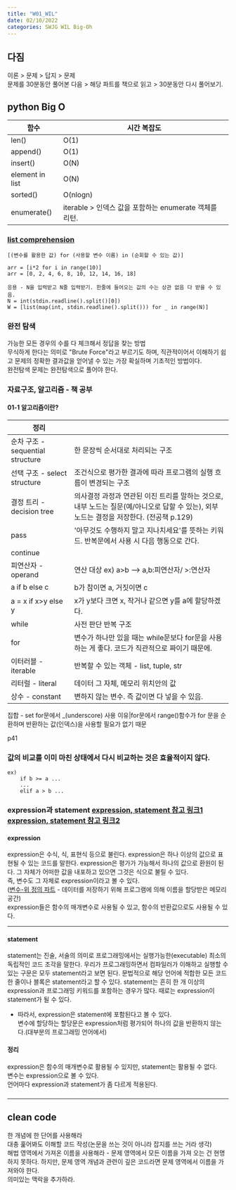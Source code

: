 ```yaml
---
title: "W01_WIL"
date: 02/10/2022
categories: SWJG WIL Big-Oh
---
```

## 다짐
이론 > 문제 > 답지 > 문제       
문제를 30분동안 풀어본 다음 > 해당 파트를 책으로 읽고 > 30분동안 다시 풀어보기.     

## python Big O
|함수|시간 복잡도|
|---|---|
len() | O(1)
append()|O(1)
insert()|O(N)
element in list | O(N)
sorted()|O(nlogn)
enumerate()|iterable > 인덱스 값을 포함하는 enumerate 객체를 리턴.

### [list comprehension](https://shoark7.github.io/programming/python/about-list-comprehension-python)
    [(변수를 활용한 값) for (사용할 변수 이름) in (순회할 수 있는 값)]

    arr = [i*2 for i in range(10)]
    arr = [0, 2, 4, 6, 8, 10, 12, 14, 16, 18]

    응용 - N을 입력받고 N줄 입력받기. 한줄에 들어오는 값의 수는 상관 없음 다 받을 수 있음.
    N = int(stdin.readline().split()[0])
    W = [list(map(int, stdin.readline().split())) for _ in range(N)]

### 완전 탐색
가능한 모든 경우의 수를 다 체크해서 정답을 찾는 방법    
무식하게 한다는 의미로 "Brute Force"라고 부르기도 하며, 직관적이어서 이해하기 쉽고 문제의 정확한 결과값을 얻어낼 수 있는 가장 확실하며 기초적인 방법이다.       
완전탐색 문제는 완전탐색으로 풀어야 한다.


###  자료구조, 알고리즘 - 책 공부

#### 01-1 알고리즘이란?                     

|정리||
|---|---|
순차 구조 - sequential structure|한 문장씩 순서대로 처리되는 구조
선택 구조 - select structure|조건식으로 평가한 결과에 따라 프로그램의 실행 흐름이 변경되는 구조
결정 트리 - decision tree| 의사결정 과정과 연관된 이진 트리를 말하는 것으로, 내부 노드는 질문(예/아니오로 답할 수 있는), 외부 노드는 결정을 저장한다. (전공책 p.129)
pass|'아무것도 수행하지 말고 지나치세요'를 뜻하는 키워드. 반복문에서 사용 시 다음 행동으로 간다.
continue|
피연산자 - operand|연산 대상 ex) a>b --> a,b:피연산자/ >:연산자
a if b else c|b가 참이면 a, 거짓이면 c
a = x if x>y else y|x가 y보다 크면 x, 작거나 같으면 y를 a에 할당하겠다.
while|사전 판단 반복 구조
for|변수가 하나만 있을 때는 while문보다 for문을 사용하는 게 좋다. 코드가 직관적으로 짜이기 때문에.
이터러블 - iterable|반복할 수 있는 객체 - list, tuple, str
리터럴 - literal|데이터 그 자체, 메모리 위치안의 값
상수 - constant|변하지 않는 변수. 즉 값이면 다 넣을 수 있음.
집합 - set
for문에서 _(underscore) 사용 이유|for문에서 range()함수가 for 문을 순환하며 반환하는 값(인덱스)을 사용할 필요가 없기 때문

p41

### 값의 비교를 이미 마친 상태에서 다시 비교하는 것은 효율적이지 않다.      

    ex)
        if b >= a ...
        ...
        elif a > b ...

### expression과 statement [expression, statement 참고 링크1](https://shoark7.github.io/programming/knowledge/expression-vs-statement) [expression, statement 참고 링크2](https://gusdnd852.tistory.com/68)

#### expression
expression은 수식, 식, 표현식 등으로 불린다. expression은 하나 이상의 값으로 표현될 수 있는 코드를 말한다. expression은 평가가 가능해서 하나의 값으로 환원이 된다. 그 자체가 어떠한 값을 내포하고 있으면 그것은 식으로 불릴 수 있다.      
즉, 변수도 그 자체로 expression이라고 볼 수 있다.     
([변수-위 정의 파트](http://www.tcpschool.com/c/c_datatype_variable) - 데이터를 저장하기 위해 프로그램에 의해 이름을 할당받은 메모리 공간)        
expression들은 함수의 매개변수로 사용될 수 있고, 함수의 반환값으로도 사용될 수 있다.

---

#### statement
statement는 진술, 서술의 의미로 프로그래밍에서는 실행가능한(executable) 최소의 독립적인 코드 조각을 말한다. 우리가 프로그래밍하면서 컴파일러가 이해하고 실행할 수 있는 구문은 모두 statement라고 보면 된다. 문법적으로 해당 언어에 적합한 모든 코드 한 줄이나 블록은 statement라고 할 수 있다. statement는 흔히 한 개 이상의 expression과 프로그래밍 키워드를 포함하는 경우가 많다. 때로는 expression이 statement가 될 수 있다.     
* 따라서, expression은 statement에 포함된다고 볼 수 있다.       
변수에 할당하는 할당문은 expression처럼 평가되어 하나의 값을 반환하지 않는다.(대부분의 프로그래밍 언어에서)         

#### 정리
expression은 함수의 매개변수로 활용될 수 있지만, statement는 활용될 수 없다.        
변수는 expression으로 볼 수 있다.           
언어마다 expression과 statement가 좀 다르게 적용된다.


##### 


---

## clean code
한 개념에 한 단어를 사용해라    
대충 훑어봐도 이해할 코드 작성(논문을 쓰는 것이 아니라 잡지를 쓰는 거라 생각)      
해법 영역에서 가져온 이름을 사용해라 - 문제 영역에서 모든 이름을 가져 오는 건 현명하지 못하다.
하지만, 문제 영역 개념과 관련이 깊은 코드라면 문제 영역에서 이름을 가져와야 한다.       
의미있는 맥락을 추가하라.       
